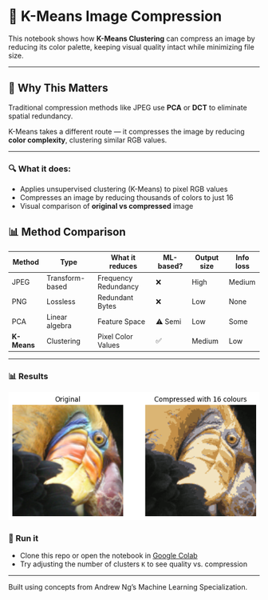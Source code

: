 # 🎨 K-Means Image Compression

This notebook shows how **K-Means Clustering** can compress an image by reducing its color palette, keeping visual quality intact while minimizing file size.

---

## 🧠 Why This Matters

Traditional compression methods like JPEG use **PCA** or **DCT** to eliminate spatial redundancy.

K-Means takes a different route — it compresses the image by reducing **color complexity**, clustering similar RGB values.

---

### 🔍 What it does:
- Applies unsupervised clustering (K-Means) to pixel RGB values
- Compresses an image by reducing thousands of colors to just 16
- Visual comparison of **original vs compressed** image

  
## 📊 Method Comparison

| Method         | Type           | What it reduces     | ML-based? | Output size | Info loss |
|----------------|----------------|----------------------|------------|--------------|------------|
| JPEG           | Transform-based| Frequency Redundancy | ❌         | High         | Medium     |
| PNG            | Lossless       | Redundant Bytes      | ❌         | Low          | None       |
| PCA            | Linear algebra | Feature Space         | ⚠️ Semi     | Low          | Some       |
| **K-Means**    | Clustering     | Pixel Color Values    | ✅         | Medium       | Low        |

---

### 📊 Results
![result](output_comparison.png)

### 🚀 Run it
- Clone this repo or open the notebook in [Google Colab](https://colab.research.google.com/)
- Try adjusting the number of clusters `K` to see quality vs. compression

---

Built using concepts from Andrew Ng’s Machine Learning Specialization.

